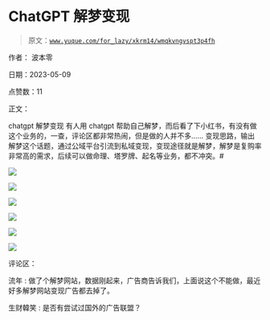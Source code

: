 # ChatGPT 解梦变现

> 原文：[`www.yuque.com/for_lazy/xkrm14/wmqkvngvspt3p4fh`](https://www.yuque.com/for_lazy/xkrm14/wmqkvngvspt3p4fh)

作者： 波本零

日期：2023-05-09

点赞数：11

正文：

chatgpt 解梦变现 有人用 chatgpt 帮助自己解梦，而后看了下小红书，有没有做这个业务的，一查，评论区都非常热闹，但是做的人并不多…… 变现思路，输出解梦这个话题，通过公域平台引流到私域变现，变现途径就是解梦，解梦是复购率非常高的需求，后续可以做命理、塔罗牌、起名等业务，都不冲突。#

![](img/41fbc9207078a4275603448192d55cbb.png)

![](img/7b58774be6257cbd510cc390540560c1.png)

![](img/67f0226d21464368d933ab8ff79d669d.png)

![](img/dfa3dca69e4705e80e04c397f39f8827.png)

![](img/9bc16d0650a1df1657bcc24f8ff2a1de.png)

![](img/acd02722ffa63237f7069275e9d77041.png)

评论区：

流年 : 做了个解梦网站，数据刚起来，广告商告诉我们，上面说这个不能做，最近好多解梦网站变现广告都去掉了。

生财韓笑 : 是否有尝试过国外的广告联盟？

